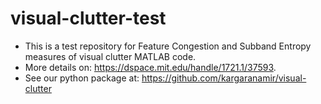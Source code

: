# visual-clutter-test
- This is a test repository for Feature Congestion and Subband Entropy measures of visual clutter MATLAB code.
- More details on: https://dspace.mit.edu/handle/1721.1/37593.
- See our python package at: https://github.com/kargaranamir/visual-clutter
